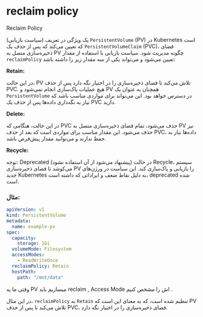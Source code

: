 # reclaim policy

Reclaim Policy 

(سیاست بازیابی) یک ویژگی در تعریف `PersistentVolume` (PV) در Kubernetes است که تعیین می‌کند که پس از حذف یک `PersistentVolumeClaim` (PVC)، فضای ذخیره‌سازی متصل به PV چگونه مدیریت شود. سیاست بازیابی با استفاده از مقدار `reclaimPolicy` تعیین می‌شود و می‌تواند یکی از سه مقدار زیر را داشته باشد:

**Retain:**

در این حالت، PV تلاش می‌کند تا فضای ذخیره‌سازی را در اختیار نگه دارد پس از حذف PVC.
هیچ عملیات پاک‌سازی انجام نمی‌شود و PV همچنان به عنوان یک `PersistentVolume` در دسترس خواهد بود. این می‌تواند برای مواردی مناسب باشد که نیاز به نگه‌داری داده‌ها پس از حذف یک PVC دارید.

**Delete:**

در این حالت، هنگامی که PVC حذف می‌شود، تمام فضای ذخیره‌سازی متصل به PV نیز حذف می‌شود.
این مقدار مناسب برای مواردی است که بعد از حذف PVC، داده‌ها نیاز به حفظ ندارند و می‌توانید مقدار پیش‌فرض باشد.

**Recycle:**

توجه: Deprecated (پیشنهاد می‌شود از آن استفاده نشود)
در حالت Recycle، سیستم می‌کوشد تا فضای ذخیره‌سازی PV را بازیابی و پاک‌سازی کند. این سیاست در ورژن‌های جدید Kubernetes به دلیل نقاط ضعف و ایراداتی که داشته است، deprecated شده است.

### مثال:

```yaml
apiVersion: v1
kind: PersistentVolume
metadata:
  name: example-pv
spec:
  capacity:
    storage: 1Gi
  volumeMode: Filesystem
  accessModes:
    - ReadWriteOnce
  reclaimPolicy: Retain
  hostPath:
    path: "/mnt/data"
```
وقتی ما یه PV میسازیم باید reclaim , Access Mode  اش را مشخص کنیم .

در این مثال، `reclaimPolicy` به `Retain` تنظیم شده است، که به معنای این است که PV تلاش می‌کند تا پس از حذف PVC، فضای ذخیره‌سازی را در اختیار نگه دارد.
